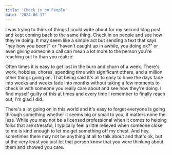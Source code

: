 ```yaml
---
title: 'Check in on People'
date: '2024-06-17'
---
```


I was trying to think of things I could write about for my second blog post and kept coming back to the same thing. Check in on people and see how they're doing. It may seem like a simple act but sending a text that says "hey how you been?" or "haven't caught up in awhile, you doing ok?" or even giving someone a call can mean a lot more to the person you're reaching out to than you realize. 

Often times it is easy to get lost in the burn and churn of a week. There's work, hobbies, chores, spending time with significant others, and a million other things going on. That being said it's all to easy to have the days fade into weeks and weeks fade into months without taking a few moments to check in with someone you really care about and see how they're doing. I find myself guilty of this at times and every time I remember to finally reach out, I'm glad I did. 

There's a lot going on in this world and it's easy to forget everyone is going through something whether it seems big or small to you, it matters none the less. While you may not be a licensed professional when it comes to helping folks that are stressful, I typically feel a little relieved when someone close to me is kind enough to let me get something off my chest. And hey, sometimes there may not be anything at all to talk about and that's ok, but at the very least you just let that person know that you were thinking about them and showed you care.  